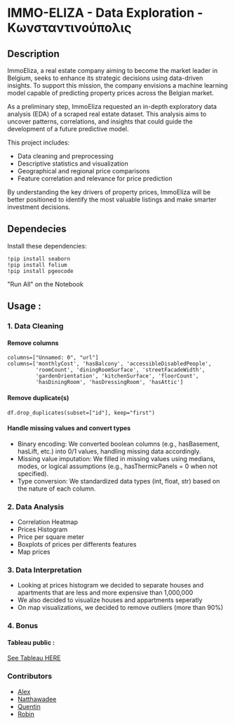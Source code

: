 # IMMO-ELIZA - Data Exploration - Κωνσταντινούπολις
## Description 
ImmoEliza, a real estate company aiming to become the market leader in Belgium, seeks to enhance its strategic decisions using data-driven insights. To support this mission, the company envisions a machine learning model capable of predicting property prices across the Belgian market.

As a preliminary step, ImmoEliza requested an in-depth exploratory data analysis (EDA) of a scraped real estate dataset. This analysis aims to uncover patterns, correlations, and insights that could guide the development of a future predictive model.

This project includes:
- Data cleaning and preprocessing
- Descriptive statistics and visualization
- Geographical and regional price comparisons
- Feature correlation and relevance for price prediction

By understanding the key drivers of property prices, ImmoEliza will be better positioned to identify the most valuable listings and make smarter investment decisions.

## Dependecies
Install these dependencies: 
```
!pip install seaborn
!pip install folium
!pip install pgeocode
```
"Run All" on the Notebook

## Usage : 
### 1. Data Cleaning
#### Remove columns
```
columns=["Unnamed: 0", "url"]
columns=['monthlyCost', 'hasBalcony', 'accessibleDisabledPeople', 
         'roomCount', 'diningRoomSurface', 'streetFacadeWidth',
         'gardenOrientation', 'kitchenSurface', 'floorCount', 
         'hasDiningRoom', 'hasDressingRoom', 'hasAttic']
```
#### Remove duplicate(s)
```
df.drop_duplicates(subset=["id"], keep="first")
```
#### Handle missing values and convert types
- Binary encoding: We converted boolean columns (e.g., hasBasement, hasLift, etc.) into 0/1 values, handling missing data accordingly.
- Missing value imputation: We filled in missing values using medians, modes, or logical assumptions (e.g., hasThermicPanels = 0 when not specified).
- Type conversion: We standardized data types (int, float, str) based on the nature of each column.

### 2. Data Analysis
- Correlation Heatmap
- Prices Histogram
- Price per square meter
- Boxplots of prices per differents features
- Map prices

### 3. Data Interpretation
- Looking at prices histogram we decided to separate houses and apartments that are less and more expensive than 1,000,000
- We also decided to visualize houses and appartments seperatly
- On map visualizations, we decided to remove outliers (more than 90%)

### 4. Bonus
#### Tableau public :
[See Tableau HERE]( https://public.tableau.com/views/Houses_Belgium/Dashboard1?:language=en-US&:sid=&:redirect=auth&:display_count=n&:origin=viz_share_link)


### Contributors
- [Alex](https://github.com/Fillinger66)
- [Natthawadee](https://github.com/Winwi21)
- [Quentin](https://github.com/Zohrr-26)
- [Robin](https://github.com/Rhodham96)

